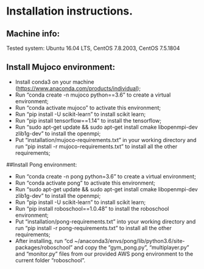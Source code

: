 # Installation instructions.

## Machine info:  
Tested system: Ubuntu 16.04 LTS, CentOS 7.8.2003, CentOS 7.5.1804 

## Install Mujoco environment: 
  - Install conda3 on your machine (https://www.anaconda.com/products/individual);  
  - Run “conda create -n mujoco python==3.6” to create a virtual environment;  
  - Run “conda activate mujoco” to activate this environment;  
  - Run “pip install -U scikit-learn” to install scikit learn;  
  - Run “pip install tensorflow==1.14” to install the tensorflow;  
  - Run “sudo apt-get update && sudo apt-get install cmake libopenmpi-dev zlib1g-dev” to install the openmpi;  
  - Put “installation/mujoco-requirements.txt”  in your working directory and run “pip install -r mujoco-requirements.txt” to install all the other requirements;


##Install Pong environment:  
  - Run “conda create -n pong python=3.6” to create a virtual environment;  
  - Run “conda activate pong” to activate this environment;  
  - Run “sudo apt-get update && sudo apt-get install cmake libopenmpi-dev zlib1g-dev” to install the openmpi;  
  - Run “pip install -U scikit-learn” to install scikit learn;  
  - Run “pip install roboschool==1.0.48” to install the roboschool environment;  
  - Put “installation/pong-requirements.txt”  into your working directory and run “pip install -r pong-requirements.txt” to install all the other requirements;  
  - After installing, run “cd ~/anaconda3/envs/pong/lib/python3.6/site-packages/roboschool” and copy the “gym_pong.py”, “multiplayer.py” and “monitor.py” files from our provided AWS pong environment to the current folder “roboschool”. 
